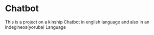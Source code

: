 # Chatbot
This is a project on a kinship Chatbot in english language and also in an indegineos(yoruba) Language
